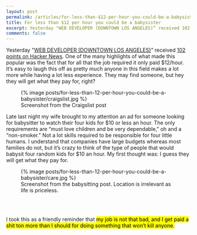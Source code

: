 ```yaml
---
layout: post
permalink: /articles/for-less-than-$12-per-hour-you-could-be-a-babysister/
title: For less than $12 per hour you could be a babysister
excerpt: Yesterday "WEB DEVELOPER (DOWNTOWN LOS ANGELES)” received 102 points on Hacker News. One of the many highlights of what made this popular was the fact that for all that the job required it only paid $12/hour.
comments: false
---
```


<p>Yesterday "<a href="https://losangeles.craigslist.org/lac/web/4894818972.html">WEB DEVELOPER (DOWNTOWN LOS ANGELES)</a>” received <a href="https://news.ycombinator.com/item?id=9063109">102 points on Hacker News</a>. One of the many highlights of what made this popular was the fact that for all that the job required it only paid $12/hour. It’s easy to laugh this off as pretty much anyone in this field makes a lot more while having a lot less experience. They may find someone, but hey they will get what they pay for, right?</p>

<figure class="center">
{% image posts/for-less-than-12-per-hour-you-could-be-a-babysister/craigslist.jpg %}
<figcaption>Screenshot from the Craigslist post</figcaption>
</figure>

<p>Late last night my wife brought to my attention an ad for someone looking for babysitter to watch their four kids for $10 or less an hour. The only requirements are “must love children and be very dependable," oh and a “non-smoker." Not a lot skills required to be responsible for four little humans. I understand that companies have large budgets whereas most families do not, but it’s crazy to think of the type of people that would babysit four random kids for $10 an hour. My first thought was: I guess they will get what they pay for.

<figure class="center">
{% image posts/for-less-than-12-per-hour-you-could-be-a-babysister/care.jpg %}
<figcaption>Screenshot from the babysitting post. Location is irrelevant as life is priceless.</figcaption>
</figure>

<br/><br/>
<p>I took this as a friendly reminder that <mark>my job is not that bad, and I get paid a shit ton more than I should for doing something that won’t kill anyone.</mark></p>
<br/>
